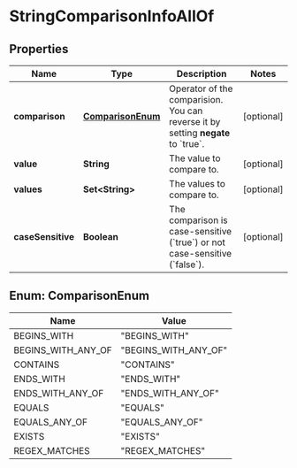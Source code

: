 

# StringComparisonInfoAllOf


## Properties

| Name | Type | Description | Notes |
|------------ | ------------- | ------------- | -------------|
|**comparison** | [**ComparisonEnum**](#ComparisonEnum) | Operator of the comparision. You can reverse it by setting **negate** to &#x60;true&#x60;. |  [optional] |
|**value** | **String** | The value to compare to. |  [optional] |
|**values** | **Set&lt;String&gt;** | The values to compare to. |  [optional] |
|**caseSensitive** | **Boolean** | The comparison is case-sensitive (&#x60;true&#x60;) or not case-sensitive (&#x60;false&#x60;). |  [optional] |



## Enum: ComparisonEnum

| Name | Value |
|---- | -----|
| BEGINS_WITH | &quot;BEGINS_WITH&quot; |
| BEGINS_WITH_ANY_OF | &quot;BEGINS_WITH_ANY_OF&quot; |
| CONTAINS | &quot;CONTAINS&quot; |
| ENDS_WITH | &quot;ENDS_WITH&quot; |
| ENDS_WITH_ANY_OF | &quot;ENDS_WITH_ANY_OF&quot; |
| EQUALS | &quot;EQUALS&quot; |
| EQUALS_ANY_OF | &quot;EQUALS_ANY_OF&quot; |
| EXISTS | &quot;EXISTS&quot; |
| REGEX_MATCHES | &quot;REGEX_MATCHES&quot; |



